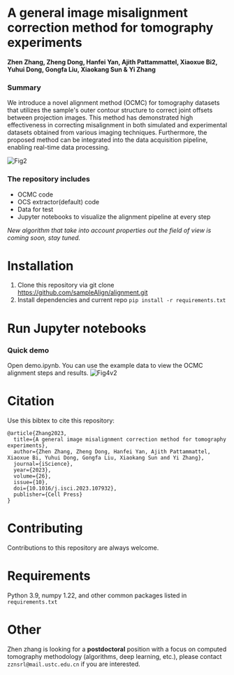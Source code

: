 # A general image misalignment correction method for tomography experiments
**Zhen Zhang, Zheng Dong, Hanfei Yan, Ajith Pattammattel, Xiaoxue Bi2, Yuhui Dong, Gongfa Liu, Xiaokang Sun & Yi Zhang**

### Summary
We introduce a novel alignment method (OCMC) for tomography datasets that utilizes the sample's outer contour structure to correct joint offsets between projection images. This method has demonstrated high effectiveness in correcting misalignment in both simulated and experimental datasets obtained from various imaging techniques. Furthermore, the proposed method can be integrated into the data acquisition pipeline, enabling real-time data processing.

![Fig2](https://github.com/sampleAlign/alignment/assets/102127175/b9f5cdd4-00ff-448d-a768-3a0f52c92885)

### The repository includes
- OCMC code
- OCS extractor(default) code
- Data for test
- Jupyter notebooks to visualize the alignment pipeline at every step

*New algorithm that take into account properties out the field of view is coming soon, stay tuned.*

# Installation
1. Clone this repository via git clone https://github.com/sampleAlign/alignment.git
2. Install dependencies and current repo `pip install -r requirements.txt`

# Run Jupyter notebooks

### Quick demo
Open demo.ipynb. You can use the example data to view the OCMC alignment steps and results.
![Fig4v2](https://github.com/sampleAlign/alignment/assets/102127175/5de208f9-4dc2-48fc-90e2-dbfe70279032)

# Citation
Use this bibtex to cite this repository:
```
@article{Zhang2023,
  title={A general image misalignment correction method for tomography experiments},
  author={Zhen Zhang, Zheng Dong, Hanfei Yan, Ajith Pattammattel, Xiaoxue Bi, Yuhui Dong, Gongfa Liu, Xiaokang Sun and Yi Zhang},
  journal={iScience},
  year={2023},
  volume={26},
  issue={10},
  doi={10.1016/j.isci.2023.107932},
  publisher={Cell Press}
}
```
# Contributing
Contributions to this repository are always welcome.

# Requirements
Python 3.9, numpy 1.22, and other common packages listed in `requirements.txt`

# Other
Zhen zhang is looking for a **postdoctoral** position with a focus on computed tomography methodology (algorithms, deep learning, etc.), please contact `zznsrl@mail.ustc.edu.cn` if you are interested.




